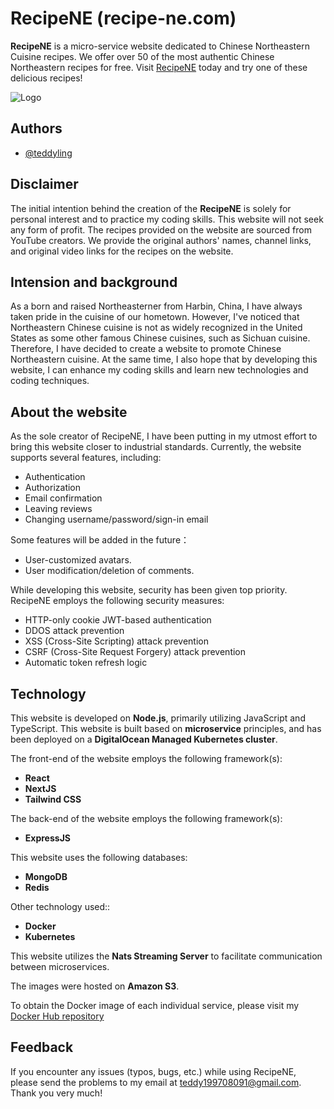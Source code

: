 

# RecipeNE (recipe-ne.com)

**RecipeNE** is a micro-service website dedicated to Chinese Northeastern Cuisine recipes. We offer over 50 of the most authentic Chinese Northeastern recipes for free. Visit [RecipeNE](https://www.recipe-ne.com/) today and try one of these delicious recipes!




![Logo](https://www.recipe-ne.com/logo.png)


## Authors

- [@teddyling](https://github.com/teddyling)


## Disclaimer


The initial intention behind the creation of the **RecipeNE** is solely for personal interest and to practice my coding skills. This website will not seek any form of profit. The recipes provided on the website are sourced from YouTube creators. We provide the original authors' names, channel links, and original video links for the recipes on the website.


## Intension and background


As a born and raised Northeasterner from Harbin, China, I have always taken pride in the cuisine of our hometown. However, I've noticed that Northeastern Chinese cuisine is not as widely recognized in the United States as some other famous Chinese cuisines, such as Sichuan cuisine. Therefore, I have decided to create a website to promote Chinese Northeastern cuisine. At the same time, I also hope that by developing this website, I can enhance my coding skills and learn new technologies and coding techniques.


## About the website
As the sole creator of RecipeNE, I have been putting in my utmost effort to bring this website closer to industrial standards. Currently, the website supports several features, including:

- Authentication 
- Authorization
- Email confirmation
- Leaving reviews
- Changing username/password/sign-in email

Some features will be added in the future：
- User-customized avatars.
- User modification/deletion of comments.

While developing this website, security has been given top priority. RecipeNE employs the following security measures:
- HTTP-only cookie JWT-based authentication
- DDOS attack prevention
- XSS (Cross-Site Scripting) attack prevention
- CSRF (Cross-Site Request Forgery) attack prevention
- Automatic token refresh logic








## Technology
This website is developed on **Node.js**, primarily utilizing JavaScript and TypeScript. This website is built based on **microservice** principles, and has been deployed on a **DigitalOcean Managed Kubernetes cluster**.

The front-end of the website employs the following framework(s):
- **React**
- **NextJS**
- **Tailwind CSS**

The back-end of the website employs the following framework(s):
- **ExpressJS**

This website uses the following databases:
- **MongoDB**
- **Redis**

Other technology used::
- **Docker**
- **Kubernetes**

This website utilizes the **Nats Streaming Server** to facilitate communication between microservices.

The images were hosted on **Amazon S3**.


To obtain the Docker image of each individual service, please visit my [Docker Hub repository](https://hub.docker.com/repositories/lingta)
## Feedback
If you encounter any issues (typos, bugs, etc.) while using RecipeNE, please send the problems to my email at teddy199708091@gmail.com. Thank you very much!
